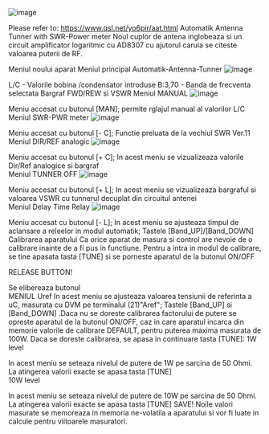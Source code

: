 ![image](https://github.com/user-attachments/assets/f122ad1a-02cd-4009-be24-a61a8453f56f)

Please refer to: https://www.qsl.net/yo6pir/aat.html
Automatik Antenna Tunner with SWR-Power meter
Noul cuplor de antena inglobeaza si un circuit amplificator logaritmic cu AD8307 cu ajutorul caruia se citeste valoarea puterii de RF.

Meniul noului aparat
Meniul principal Automatik-Antenna-Tunner
![image](https://github.com/user-attachments/assets/e70cc3d3-6e25-4f7e-939d-7661f6c37af3)


L/C - Valorile bobina /condensator introduse
B:3,70 - Banda de frecventa selectata
Bargraf FWD/REW si VSWR	
Meniul MANUAL
![image](https://github.com/user-attachments/assets/378b0c5f-1a88-4234-b358-93d9bfc28f79)


Meniu accesat cu butonul [MAN]; permite rglajul manual al valorilor L/C	
Meniul SWR-PWR meter
![image](https://github.com/user-attachments/assets/fad7921e-b894-4b09-b749-cd7a64296832)


Meniu accesat cu butonul [- C]; Functie preluata de la vechiul SWR Ver.11	
Meniul DIR/REF analogic
![image](https://github.com/user-attachments/assets/951a8b4a-fb77-4b55-bca6-9b979df6a8e0)


Meniu accesat cu butonul [+ C]; In acest meniu se vizualizeaza valorile Dir/Ref analogice si bargraf	
Meniul TUNNER OFF
![image](https://github.com/user-attachments/assets/cfa7bbaf-2ea9-43cf-97f9-2d0e59ab74f9)


Meniu accesat cu butonul [+ L]; In acest meniu se vizualizeaza bargraful si valoarea VSWR cu tunnerul decuplat din circuitul antenei	
Meniul Delay Time Relay
![image](https://github.com/user-attachments/assets/344ec571-191d-441d-a1e3-d59c5d507c69)


Meniu accesat cu butonul [- L]; In acest meniu se ajusteaza timpul de aclansare a releelor in modul automatik; Tastele [Band_UP]/[Band_DOWN]	
Calibrarea aparatului
Ca orice aparat de masura si control are nevoie de o calibrare inainte de a fi pus in functiune. Pentru a intra in modul de calibrare, se tine apasata tasta [TUNE] si se porneste aparatul de la butonul ON/OFF

RELEASE BUTTON!

Se elibereaza butonul	
MENIUL Uref
In acest meniu se ajusteaza valoarea tensiunii de referinta a uC, masurata cu DVM pe terminalul (21)"Aref"; Tastele [Band_UP] si [Band_DOWN] .Daca nu se doreste calibrarea factorului de putere se opreste aparatul de la butonul ON/OFF, caz in care aparatul incarca din memorie valorile de calibrare DEFAULT, pentru puterea maxima masurata de 100W. Daca se doreste calibrarea, se apasa in continuare tasta [TUNE]:	
1W level

In acest meniu se seteaza nivelul de putere de 1W pe sarcina de 50 Ohmi. La atingerea valorii exacte se apasa tasta [TUNE]	
10W level

In acest meniu se seteaza nivelul de putere de 10W pe sarcina de 50 Ohmi. La atingerea valorii exacte se apasa tasta [TUNE]	
SAVE!
Noile valori masurate se memoreaza in memoria ne-volatila a aparatului si vor fi luate in calcule pentru viitoarele masuratori.	

